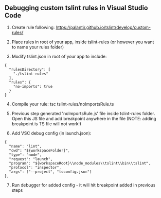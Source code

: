 ## Debugging custom tslint rules in Visual Studio Code

1. Create rule following: https://palantir.github.io/tslint/develop/custom-rules/


2. Place rules in root of your app, inside tslint-rules (or however you want to name your rules folder)

3. Modify tslint.json in root of your app to include:
```
{
  "rulesDirectory": [
    "./tslint-rules"
  ],
  "rules": {
    "no-imports": true
  }
}
```

4. Compile your rule: tsc tslint-rules/noImportsRule.ts

5. Previous step generated 'noImportsRule.js' file inside tslint-rules folder.
Open this JS file and add breakpoint anywhere in the file (NOTE: adding breakpoint is TS file will not work!)

6. Add VSC debug config (in launch.json):

```
{
  "name": "lint",
  "cwd": "${workspaceFolder}",
  "type": "node",
  "request": "launch",
  "program": "${workspaceRoot}\\node_modules\\tslint\\bin\\tslint",
  "protocol": "inspector",
  "args": ["--project", "tsconfig.json"]
},
```

7. Run debugger for added config - it will hit breakpoint added in previous steps
